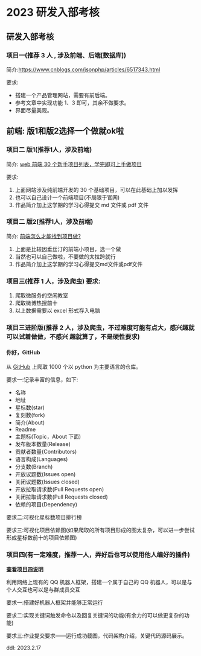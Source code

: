 # 2023 研发入部考核

## 研发入部考核

### 项目一(推荐 3 人 , 涉及前端、后端[数据库])

简介:https://www.cnblogs.com/jsonphp/articles/6517343.html

要求:

- 搭建一个产品管理网站，需要有前后端。
- 参考文章中实现功能 1、3 即可，其余不做要求。
- 界面尽量美观。

## 前端: 版1和版2选择一个做就ok啦

### 项目二 版1(推荐1人，涉及前端)

简介: [web 前端 30 个新手项目列表，学完即可上手做项目](https://zhuanlan.zhihu.com/p/100250058)

要求:

1. 上面网站涉及纯前端开发的 30 个基础项目，可以在此基础上加以发挥
2. 也可以自己设计一个前端项目(不局限于官网)
3. 作品简介加上这学期的学习心得提交 md 文件或 pdf 文件

### 项目二 版2(推荐1人，涉及前端)

简介: [前端怎么才能找到项目做?](https://www.zhihu.com/question/392328321)

1. 上面是比较因垂丝汀的前端小项目，选一个做
2. 当然也可以自己做啦，不要做的太拉跨就行
3. 作品简介加上这学期的学习心得提交md文件或pdf文件

### 项目三(推荐 1 人，涉及爬虫) 要求:

1. 爬取微服务的空闲教室
2. 爬取微博热搜前十
3. 以上数据需要以 excel 形式存入电脑

### 项目三进阶版(推荐 2 人，涉及爬虫，不过难度可能有点大，感兴趣就可以试着做做，不感兴 趣就算了，不是硬性要求)

#### 你好，GitHub

从 [GitHub](https://github.com) 上爬取 1000 个以 python 为主要语言的仓库。

要求一:记录丰富的信息，如下:

- 名称
- 地址
- 星标数(star)
- 复刻数(fork)
- 简介(About)
- Readme
- 主题标(Topic，About 下面)
- 发布版本数量(Release)
- 贡献者数量(Contributors)
- 语言构成(Languages)
- 分支数(Branch)
- 开放议题数(Issues open)
- 关闭议题数(Issues closed)
- 开放拉取请求数(Pull Requests open)
- 关闭拉取请求数(Pull Requests closed)
- 依赖的项目(Dependency)

要求二:可视化星标数项目排行榜

要求三:可视化项目依赖图(如果爬取的所有项目形成的图太复杂，可以进一步尝试形成星标数前十的项目依赖图)

### 项目四(有一定难度，推荐一人，弄好后也可以使用他人编好的插件)

**[查看项目四说明](https://github.com/dongguaguaguagua/FlyClubTest/blob/main/project4/Project4Doc.md)**

利用网络上现有的 QQ 机器人框架，搭建一个属于自己的 QQ 机器人，可以是与个人交互也可以是与群成员交互

要求一:搭建好机器人框架并能够正常运行

要求二:实现关键词触发命令以及回复关键词的功能(有余力的可以做更复杂的功能)

要求三:作业提交要求——运行成功截图，代码架构介绍，关键代码源码展示。

ddl: 2023.2.17
